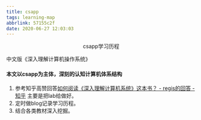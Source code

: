 ```yaml
---
title: csapp
tags: learning-map
abbrlink: 57155c2f
date: 2020-06-27 12:03:03
---
```


<p align="center">csapp学习历程</p>
中文版《深入理解计算机操作系统》

#### 本文以csapp为主体，深刻的认知计算机体系结构 

1. 参考知乎高赞回答[如何阅读《深入理解计算机系统》这本书？ - regis的回答 - 知乎](
https://www.zhihu.com/question/20402534/answer/965290301) 主要是把lab给做好。
2. 定时做blog记录学习历程。
3. 结合各类教材深入挖掘。
